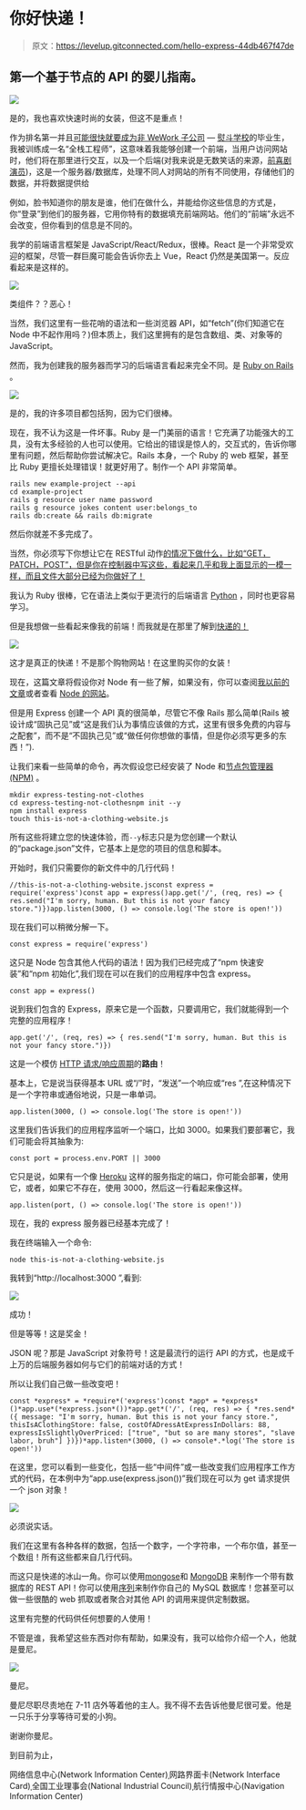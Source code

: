 # 你好快递！

> 原文：<https://levelup.gitconnected.com/hello-express-44db467f47de>

## 第一个基于节点的 API 的婴儿指南。

![](img/5f0ffc7ee5596a28dd528628c2ecd4d4.png)

是的，我也喜欢快速时尚的女装，但这不是重点！

作为排名第一并且[可能很快就要成为非 WeWork 子公司](https://dealbreaker.com/2020/04/softbank-wont-buy-wework-shares) — [熨斗学校](https://flatironschool.com/)的毕业生，我被训练成一名“全栈工程师”，这意味着我能够创建一个前端，当用户访问网站时，他们将在那里进行交互，以及一个后端(对我来说是无数笑话的来源，[前喜剧演员](https://www.youtube.com/watch?v=PNHyKWhf69M))，这是一个服务器/数据库，处理不同人对网站的所有不同使用，存储他们的数据，并将数据提供给

例如，脸书知道你的朋友是谁，他们在做什么，并能给你这些信息的方式是，你“登录”到他们的服务器，它用你特有的数据填充前端网站。他们的“前端”永远不会改变，但你看到的信息是不同的。

我学的前端语言框架是 JavaScript/React/Redux，很棒。React 是一个非常受欢迎的框架，尽管一群巨魔可能会告诉你去上 Vue，React 仍然是美国第一。反应看起来是这样的。

![](img/83aeda1353a18d378db10818d88af461.png)

类组件？？恶心！

当然，我们这里有一些花哨的语法和一些浏览器 API，如“fetch”(你们知道它在 Node 中不起作用吗？)但本质上，我们这里拥有的是包含数组、类、对象等的 JavaScript。

然而，我为创建我的服务器而学习的后端语言看起来完全不同。是 [Ruby on Rails](https://rubyonrails.org/) 。

![](img/b29c8e81dfba386bf3c80474944d1070.png)

是的，我的许多项目都包括狗，因为它们很棒。

现在，我不认为这是一件坏事。Ruby 是一门美丽的语言！它充满了功能强大的工具，没有太多经验的人也可以使用。它给出的错误是惊人的，交互式的，告诉你哪里有问题，然后帮助你尝试解决它。Rails 本身，一个 Ruby 的 web 框架，甚至比 Ruby 更擅长处理错误！就更好用了。制作一个 API 非常简单。

```
rails new example-project --api 
cd example-project
rails g resource user name password
rails g resource jokes content user:belongs_to
rails db:create && rails db:migrate
```

然后你就差不多完成了。

当然，你必须写下你想让它在 RESTful 动作[的情况下做什么，比如“GET，PATCH，POST”，但是你在控制器中写这些，看起来几乎和我上面显示的一模一样，而且文件大部分已经为你做好了！](https://restfulapi.net/)

我认为 Ruby 很棒，它在语法上类似于更流行的后端语言 [Python](https://www.python.org/) ，同时也更容易学习。

但是我想做一些看起来像我的前端！而我就是在那里了解到[快递的！](https://expressjs.com/)

![](img/65761bec06fad80d26f030206b71db54.png)

这才是真正的快递！不是那个购物网站！在这里购买你的女装！

现在，这篇文章将假设你对 Node 有一些了解，如果没有，你可以查阅[我以前的文章](/a-pirate-y-intro-to-node-cli-apps-and-yargs-4af9410f034d)或者查看 [Node 的网站](http://nodejs.org/)。

但是用 Express 创建一个 API 真的很简单，尽管它不像 Rails 那么简单(Rails 被设计成“固执己见”或“这是我们认为事情应该做的方式，这里有很多免费的内容与之配套”，而不是“不固执己见”或“做任何你想做的事情，但是你必须写更多的东西！”).

让我们来看一些简单的命令，再次假设您已经安装了 Node 和[节点包管理器(NPM)](https://www.npmjs.com/) 。

```
mkdir express-testing-not-clothes
cd express-testing-not-clothesnpm init --y
npm install express
touch this-is-not-a-clothing-website.js
```

所有这些将建立您的快速体验，而`--y`标志只是为您创建一个默认的“package.json”文件，它基本上是您的项目的信息和脚本。

开始时，我们只需要你的新文件中的几行代码！

```
//this-is-not-a-clothing-website.jsconst express = require('express')const app = express()app.get('/', (req, res) => { res.send("I'm sorry, human. But this is not your fancy store.")})app.listen(3000, () => console.log('The store is open!'))
```

现在我们可以稍微分解一下。

```
const express = require('express')
```

这只是 Node 包含其他人代码的语法！因为我们已经完成了“npm 快速安装”和“npm 初始化”,我们现在可以在我们的应用程序中包含 express。

```
const app = express()
```

说到我们包含的 Express，原来它是一个函数，只要调用它，我们就能得到一个完整的应用程序！

```
app.get('/', (req, res) => { res.send("I'm sorry, human. But this is not your fancy store.")})
```

这是一个模仿 [HTTP 请求/响应周期](https://www.w3schools.com/tags/ref_httpmethods.asp)的**路由**！

基本上，它是说当获得基本 URL 或“/”时，“发送”一个响应或“res ”,在这种情况下是一个字符串或通俗地说，只是一串单词。

```
app.listen(3000, () => console.log('The store is open!'))
```

这里我们告诉我们的应用程序监听一个端口，比如 3000。如果我们要部署它，我们可能会将其抽象为:

```
const port = process.env.PORT || 3000
```

它只是说，如果有一个像 [Heroku](http://herokuapp.com/) 这样的服务指定的端口，你可能会部署，使用它，或者，如果它不存在，使用 3000，然后这一行看起来像这样。

```
app.listen(port, () => console.log('The store is open!'))
```

现在，我的 express 服务器已经基本完成了！

我在终端输入一个命令:

```
node this-is-not-a-clothing-website.js
```

我转到“http://localhost:3000 ”,看到:

![](img/e2b3457252cd7f3e10b083bb60d5f29f.png)

成功！

但是等等！这是奖金！

JSON 呢？那是 JavaScript 对象符号！这是最流行的运行 API 的方式，也是成千上万的后端服务器如何与它们的前端对话的方式！

所以让我们自己做一些改变吧！

```
const *express* = *require*('express')const *app* = *express*()*app.use*(*express.json*())*app.get*('/', (req, res) => { *res.send*({ message: "I'm sorry, human. But this is not your fancy store.", thisIsAClothingStore: false, costOfADressAtExpressInDollars: 88, expressIsSlightlyOverPriced: ["true", "but so are many stores", "slave labor, bruh"] })})*app.listen*(3000, () => console*.*log('The store is open!'))
```

在这里，您可以看到一些变化，包括一些“中间件”或一些改变我们应用程序工作方式的代码，在本例中为“app.use(express.json())”我们现在可以为 get 请求提供一个 json 对象！

![](img/cb8113b3339d50fe8112c1194c55e7cb.png)

必须说实话。

我们在这里有各种各样的数据，包括一个数字，一个字符串，一个布尔值，甚至一个数组！所有这些都来自几行代码。

而这只是快递的冰山一角。你可以使用[mongose](https://mongoosejs.com/)和 [MongoDB](https://www.mongodb.com/) 来制作一个带有数据库的 REST API！你可以使用[序列](https://sequelize.org/)来制作你自己的 MySQL 数据库！您甚至可以做一些很酷的 web 抓取或者聚合对其他 API 的调用来提供定制数据。

这里有完整的代码供任何想要的人使用！

不管是谁，我希望这些东西对你有帮助，如果没有，我可以给你介绍一个人，他就是曼尼。

![](img/5d0e72a9d1bcefab9e0071cb5d1aad5d.png)

曼尼。

曼尼尽职尽责地在 7-11 店外等着他的主人。我不得不去告诉他曼尼很可爱。他是一只乐于分享等待可爱的小狗。

谢谢你曼尼。

到目前为止，

网络信息中心(Network Information Center)ˌ网路界面卡(Network Interface Card)ˌ全国工业理事会(National Industrial Council)ˌ航行情报中心(Navigation Information Center)